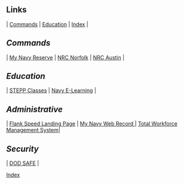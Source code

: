 ## Links

<link rel="stylesheet" href="dark-theme.css">

| [Commands](./commands.md) | [Education](./education.md) | [Index](./index.md) |



## _Commands_

| [My Navy Reserve](https://www.mynrh.navy.mil/) | [NRC Norfolk](https://private.navyreserve.navy.mil/RCC/NRMA_NFK/NORFOLK/) | [NRC Austin](https://private.navyreserve.navy.mil/RCC/NRSE_FW/AUSTIN/Pages/NRH_Default.aspx) |

## _Education_

| [STEPP Classes](https://www.cdse.edu/) | [Navy E-Learning](http://learning.nel.navy.mil/ELIAASv2p/) |

## _Administrative_

| [Flank Speed Landing Page](https://portal.apps.mil/) | [My Navy Web Record ](https://www.mnp.navy.mil/group/my-record) | [Total Workforce Management System](https://twms.dc3n.navy.mil/selfservice)|

## _Security_

| [DOD SAFE](https://safe.apps.mil/) |


[Index](./index.md)
